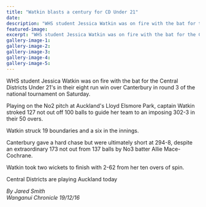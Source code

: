 ```yaml
---
title: "Watkin blasts a century for CD Under 21"
date: 
description: "WHS student Jessica Watkin was on fire with the bat for the Central Districts U21's in their eight run win over Canterbury..."
featured-image: 
excerpt: "WHS student Jessica Watkin was on fire with the bat for the Central Districts Under 21's in their eight run win over Canterbury in round 3 of the national tournament on Saturday."
gallery-image-1: 
gallery-image-2: 
gallery-image-3: 
gallery-image-4: 
gallery-image-5: 
---
```


<p>WHS student Jessica Watkin was on fire with the bat for the Central Districts Under 21's in their eight run win over Canterbury in round 3 of the national tournament on Saturday.</p>
<p>Playing on the No2 pitch at Auckland's Lloyd Elsmore Park, captain Watkin stroked 127 not out off 100 balls to guide her team to an imposing 302-3 in their 50 overs.</p>
<p>Watkin struck 19 boundaries and a six in the innings.</p>
<p>Canterbury gave a hard chase but were ultimately short at 294-8, despite an extraordinary 173 not out from 137 balls by No3 batter Allie Mace-Cochrane.</p>
<p>Watkin took two wickets to finish with 2-62 from her ten overs of spin.</p>
<p>Central Districts are playing Auckland today</p>
<div class="detailsLarge articleEmailLink">
<p class="writtenBy"><em>By Jared Smith</em><br /><em>Wanganui Chronicle 19/12/16</em></p>
</div>

